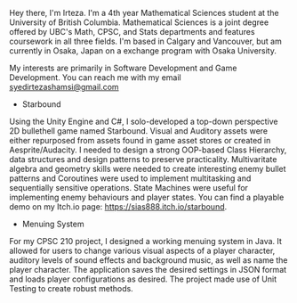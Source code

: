 Hey there, I'm Irteza. I'm a 4th year Mathematical Sciences student at the University of British Columbia. Mathematical Sciences is a joint degree offered by UBC's Math, CPSC, and Stats departments and features coursework in all three fields. I'm based in Calgary and Vancouver, but am currently in Osaka, Japan on a exchange program with Osaka University.

My interests are primarily in Software Development and Game Development. You can reach me with my email syedirtezashamsi@gmail.com


 - Starbound

Using the Unity Engine and C#, I solo-developed a top-down perspective 2D bullethell game named Starbound. Visual and Auditory assets were either repurposed from assets found in game asset stores or created in Aesprite/Audacity. I needed to design a strong OOP-based Class Hierarchy, data structures and design patterns to preserve practicality. Multivaritate algebra and geometry skills were needed to create interesting enemy bullet patterns and Coroutines were used to implement multitasking and sequentially sensitive operations. State Machines were useful for implementing enemy behaviours and player states. You can find a playable demo on my Itch.io page: https://sias888.itch.io/starbound.


 - Menuing System

For my CPSC 210 project, I designed a working menuing system in Java. It allowed for users to change various visual aspects of a player character, auditory levels of sound effects and background music, as well as name the player character. The application saves the desired settings in JSON format and loads player configurations as desired. The project made use of Unit Testing to create robust methods.
